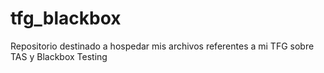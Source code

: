 # tfg_blackbox
Repositorio destinado a hospedar mis archivos referentes a mi TFG sobre TAS y Blackbox Testing
